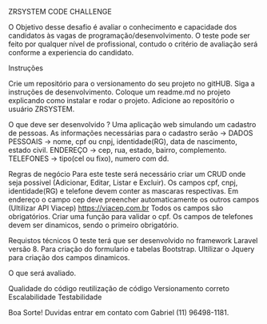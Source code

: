 ZRSYSTEM CODE CHALLENGE

O Objetivo desse desafio é avaliar o conhecimento e capacidade dos candidatos às vagas de programação/desenvolvimento.
O teste pode ser feito por qualquer nível de profissional, contudo o critério de avaliação será conforme a experiencia do candidato.

Instruções

Crie um repositório para o versionamento do seu projeto no gitHUB.
Siga a instruções de desenvolvimento.
Coloque um readme.md no projeto explicando como instalar e rodar o projeto.
Adicione ao repositório o usuário ZRSYSTEM.

O que deve ser desenvolvido ?
Uma aplicação web simulando um cadastro de pessoas.
As informações necessárias para o cadastro serão ->
DADOS PESSOAIS -> nome, cpf ou cnpj, identidade(RG), data de nascimento, estado civil. 
ENDEREÇO -> cep, rua, estado, bairro, complemento.
TELEFONES -> tipo(cel ou fixo), numero com dd.

Regras de negócio
Para este teste será necessário criar um CRUD onde seja possivel (Adicionar, Editar, Listar e Excluir).
Os campos cpf, cnpj, identidade(RG) e telefone devem conter as mascaras respectivas.
Em endereço o campo cep deve preencher automaticamente os outros campos (Ultilizar API Viacep) https://viacep.com.br
Todos os campos são obrigatórios. 
Criar uma função para validar o cpf.
Os campos de telefones devem ser dinamicos, sendo o primeiro obrigatório.

Requistos técnicos
O teste terá que ser desenvolvido no framework Laravel versão 8.
Para criação do formulario e tabelas Bootstrap.
Ultilizar o Jquery para criação dos campos dinamicos.
 
O que será avaliado.

Qualidade do código
reutilização de código
Versionamento correto
Escalabilidade
Testabilidade

Boa Sorte!
Duvidas entrar em contato com Gabriel (11) 96498-1181.

